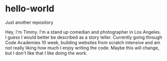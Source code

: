 # hello-world
Just another repository 

Hey, I'm Timmy. I'm a stand up comedian and photographer in Los Angeles. I guess I would better be described as a story teller. Currently going through Code Academies 10 week, building websites from scratch intensive and am not really liking how much I enjoy writing the code. Maybe this will change, but I don't like that I like doing the work. 
